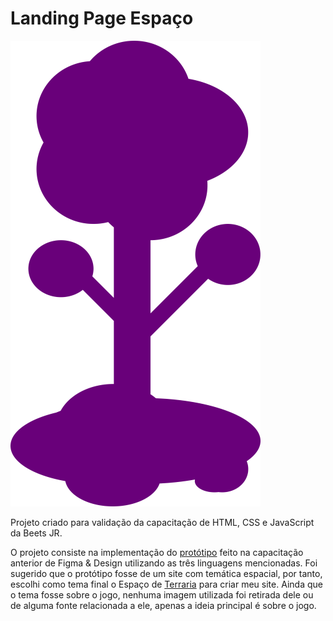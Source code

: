 # Landing Page Espaço

<div style="align-text">
	<img src="imagens/arvore_nuvem_400.png" alt="imagem com árvore do logo de Terraria em cor roxo">
</div>

Projeto criado para validação da capacitação de HTML, CSS e JavaScript
 da Beets JR.

O projeto consiste na implementação do [protótipo](./prototipo.pdf)
 feito na capacitação anterior de Figma & Design utilizando as três
 linguagens mencionadas. Foi sugerido que o protótipo fosse de um site
 com temática espacial, por tanto, escolhi como tema final o Espaço de
 [Terraria](https://terraria.org/) para criar meu site. Ainda que o tema
 fosse sobre o jogo, nenhuma imagem utilizada foi retirada dele ou de
 alguma fonte relacionada a ele, apenas a ideia principal é sobre o
 jogo.
